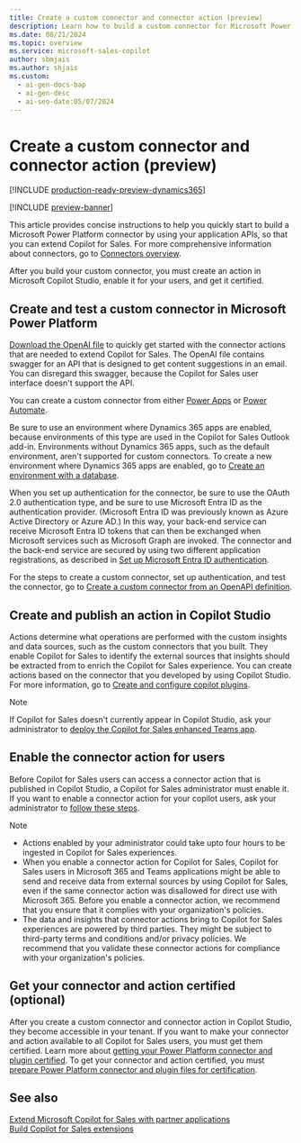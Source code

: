 ```yaml
---
title: Create a custom connector and connector action (preview)
description: Learn how to build a custom connector for Microsoft Power Platform and create an action in Microsoft Copilot Studio to enhance Copilot for Sales.
ms.date: 08/21/2024
ms.topic: overview
ms.service: microsoft-sales-copilot
author: sbmjais
ms.author: shjais
ms.custom:
  - ai-gen-docs-bap
  - ai-gen-desc
  - ai-seo-date:05/07/2024
---
```


# Create a custom connector and connector action (preview)

[!INCLUDE [production-ready-preview-dynamics365](~/../shared-content/shared/preview-includes/production-ready-preview-dynamics365.md)]

[!INCLUDE [preview-banner](~/../shared-content/shared/preview-includes/preview-banner.md)]

This article provides concise instructions to help you quickly start to build a Microsoft Power Platform connector by using your application APIs, so that you can extend Copilot for Sales. For more comprehensive information about connectors, go to [Connectors overview](/connectors/overview).

After you build your custom connector, you must create an action in Microsoft Copilot Studio, enable it for your users, and get it certified.

## Create and test a custom connector in Microsoft Power Platform

[Download the OpenAI file](https://go.microsoft.com/fwlink/p/?linkid=2272334) to quickly get started with the connector actions that are needed to extend Copilot for Sales. The OpenAI file contains swagger for an API that is designed to get content suggestions in an email. You can disregard this swagger, because the Copilot for Sales user interface doesn't support the API.

You can create a custom connector from either [Power Apps](https://make.powerapps.com/) or [Power Automate](https://flow.microsoft.com/). 

Be sure to use an environment where Dynamics 365 apps are enabled, because environments of this type are used in the Copilot for Sales Outlook add-in. Environments without Dynamics 365 apps, such as the default environment, aren't supported for custom connectors. To create a new environment where Dynamics 365 apps are enabled, go to [Create an environment with a database](/power-platform/admin/create-environment#create-an-environment-with-a-database).

When you set up authentication for the connector, be sure to use the OAuth 2.0 authentication type, and be sure to use Microsoft Entra ID as the authentication provider. (Microsoft Entra ID was previously known as Azure Active Directory or Azure AD.) In this way, your back-end service can receive Microsoft Entra ID tokens that can then be exchanged when Microsoft services such as Microsoft Graph are invoked. The connector and the back-end service are secured by using two different application registrations, as described in [Set up Microsoft Entra ID authentication](/connectors/custom-connectors/create-web-api-connector#set-up-microsoft-entra-id-authentication).

For the steps to create a custom connector, set up authentication, and test the connector, go to [Create a custom connector from an OpenAPI definition](/connectors/custom-connectors/define-openapi-definition).

## Create and publish an action in Copilot Studio

Actions determine what operations are performed with the custom insights and data sources, such as the custom connectors that you built. They enable Copilot for Sales to identify the external sources that insights should be extracted from to enrich the Copilot for Sales experience. You can create actions based on the connector that you developed by using Copilot Studio. For more information, go to [Create and configure copilot plugins](/microsoft-copilot-studio/copilot-plugins-overview).

> [!NOTE]
> If Copilot for Sales doesn't currently appear in Copilot Studio, ask your administrator to [deploy the Copilot for Sales enhanced Teams app](/microsoft-sales-copilot/enable-license#deploy-the-copilot-for-sales-app).

## Enable the connector action for users

Before Copilot for Sales users can access a connector action that is published in Copilot Studio, a Copilot for Sales administrator must enable it. If you want to enable a connector action for your copilot users, ask your administrator to [follow these steps](/microsoft-copilot-studio/manage-copilot-for-sales).

> [!NOTE]
> - Actions enabled by your administrator could take upto four hours to be ingested in Copilot for Sales experiences.
> - When you enable a connector action for Copilot for Sales, Copilot for Sales users in Microsoft 365 and Teams applications might be able to send and receive data from external sources by using Copilot for Sales, even if the same connector action was disallowed for direct use with Microsoft 365. Before you enable a connector action, we recommend that you ensure that it complies with your organization's policies.
> - The data and insights that connector actions bring to Copilot for Sales experiences are powered by third parties. They might be subject to third-party terms and conditions and/or privacy policies. We recommend that you validate these connector actions for compliance with your organization's policies.

## Get your connector and action certified (optional)

After you create a custom connector and connector action in Copilot Studio, they become accessible in your tenant. If you want to make your connector and action available to all Copilot for Sales users, you must get them certified. Learn more about [getting your Power Platform connector and plugin certified](/connectors/custom-connectors/submit-certification). To get your connector and action certified, you must [prepare Power Platform connector and plugin files for certification](/connectors/custom-connectors/certification-submission).

## See also

[Extend Microsoft Copilot for Sales with partner applications](extend-copilot-for-sales.md)<br>
[Build Copilot for Sales extensions](build-apis.md)
